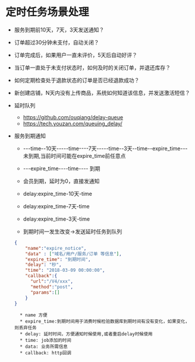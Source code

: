 # 定时任务场景处理

* 服务到期前10天，7天，3天发送通知？
* 订单超过30分钟未支付，自动关闭？
* 订单完成后，如果用户一直未评价，5天后自动好评？
* 当订单一直处于未支付状态时，如何及时的关闭订单，并退还库存？
* 如何定期检查处于退款状态的订单是否已经退款成功？
* 新创建店铺，N天内没有上传商品，系统如何知道该信息，并发送激活短信？

* 延时队列
    * https://github.com/ouqiang/delay-queue
    * https://tech.youzan.com/queuing_delay/
    
* 服务到期通知
    * ---time--10天-----time----7天-----time--3天--time--expire_time--- 未到期,当前时间可能在expire_time前任意点
    * ---expire_time----time---- 到期
    * 会员到期，延时为0，直接发通知
    * delay:expire_time-10天-time
    * delay:expire_time-7天-time
    * delay:expire_time-3天-time
    
    * 到期时间一发生改变->发送延时任务到队列
    ```json
    {
        "name":"expire_notice",
        "data" : ["域名/用户/服务/订单 等信息"],
        "expire_time": "到期时间", 
        "delay": "秒",
        "time": "2018-03-09 00:00:00",
        "callback":{
          "url":"/V4/xxx",
          "method":"post",
          "params":[]
        }
    }
    
    ```
        * name 方便
        * expire_time:到期时间用于消费时候检验数据库到期时间有没有变化，如果变化，则丢弃任务
        * delay: 延时时间，方便通知时候使用,或者重启delay时候使用
        * time: job添加的时间
        * data: 业务所需信息
        * callback: http回调